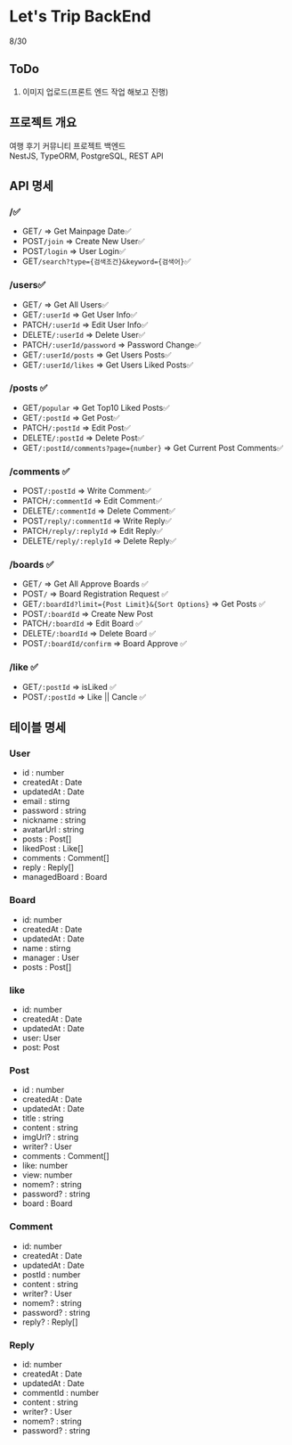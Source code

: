 # Let's Trip BackEnd

8/30

## ToDo

1. 이미지 업로드(프론트 엔드 작업 해보고 진행)

## 프로젝트 개요

여행 후기 커뮤니티 프로젝트 백엔드  
NestJS, TypeORM, PostgreSQL, REST API

## API 명세

### /✅

- GET`/` => Get Mainpage Date✅
- POST`/join` => Create New User✅
- POST`/login` => User Login✅
- GET`/search?type={검색조건}&keyword={검색어}`✅

### /users✅

- GET`/` => Get All Users✅
- GET`/:userId` => Get User Info✅
- PATCH`/:userId` => Edit User Info✅
- DELETE`/:userId` => Delete User✅
- PATCH`/:userId/password` => Password Change✅
- GET`/:userId/posts` => Get Users Posts✅
- GET`/:userId/likes` => Get Users Liked Posts✅

### /posts ✅

- GET`/popular` => Get Top10 Liked Posts✅
- GET`/:postId` => Get Post✅
- PATCH`/:postId` => Edit Post✅
- DELETE`/:postId` => Delete Post✅
- GET`/:postId/comments?page={number}` => Get Current Post Comments✅

### /comments ✅

- POST`/:postId` => Write Comment✅
- PATCH`/:commentId` => Edit Comment✅
- DELETE`/:commentId` => Delete Comment✅
- POST`/reply/:commentId` => Write Reply✅
- PATCH`/reply/:replyId` => Edit Reply✅
- DELETE`/reply/:replyId` => Delete Reply✅

### /boards ✅

- GET`/` => Get All Approve Boards ✅
- POST`/` => Board Registration Request ✅
- GET`/:boardId?limit={Post Limit}&{Sort Options}` => Get Posts ✅
- POST`/:boardId` => Create New Post
- PATCH`/:boardId` => Edit Board ✅
- DELETE`/:boardId` => Delete Board ✅
- POST`/:boardId/confirm` => Board Approve ✅

### /like ✅

- GET`/:postId` => isLiked ✅
- POST`/:postId` => Like || Cancle ✅

## 테이블 명세

### User

- id : number
- createdAt : Date
- updatedAt : Date
- email : stirng
- password : string
- nickname : string
- avatarUrl : string
- posts : Post[]
- likedPost : Like[]
- comments : Comment[]
- reply : Reply[]
- managedBoard : Board

### Board

- id: number
- createdAt : Date
- updatedAt : Date
- name : stirng
- manager : User
- posts : Post[]

### like

- id: number
- createdAt : Date
- updatedAt : Date
- user: User
- post: Post

### Post

- id : number
- createdAt : Date
- updatedAt : Date
- title : string
- content : string
- imgUrl? : string
- writer? : User
- comments : Comment[]
- like: number
- view: number
- nomem? : string
- password? : string
- board : Board

### Comment

- id: number
- createdAt : Date
- updatedAt : Date
- postId : number
- content : string
- writer? : User
- nomem? : string
- password? : string
- reply? : Reply[]

### Reply

- id: number
- createdAt : Date
- updatedAt : Date
- commentId : number
- content : string
- writer? : User
- nomem? : string
- password? : string

